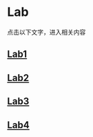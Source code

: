 # Lab
点击以下文字，进入相关内容  
## [Lab1](https://github.com/Sev7nzy/Lab/tree/master/Lab1)     
## [Lab2](https://github.com/Sev7nzy/Lab/tree/master/Lab2)  
## [Lab3](https://github.com/Sev7nzy/Lab/tree/master/Lab3)
## [Lab4](https://github.com/Sev7nzy/Lab/tree/master/Lab4)
